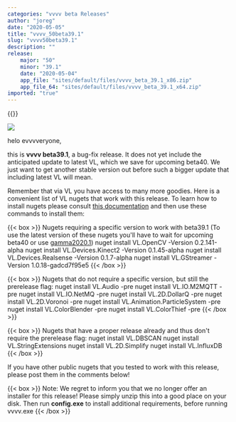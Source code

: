 ```yaml
---
categories: "vvvv beta Releases"
author: "joreg"
date: "2020-05-05"
title: "vvvv_50beta39.1"
slug: "vvvv50beta39.1"
description: ""
release: 
    major: "50"
    minor: "39.1"
    date: "2020-05-04"
    app_file: "sites/default/files/vvvv_beta_39.1_x86.zip"
    app_file_64: "sites/default/files/vvvv_beta_39.1_x64.zip"
imported: "true"
---
```


{{<previousRelease>}}


![](beta39.1.png)

helo evvvveryone,

this is **vvvv beta39.1**, a bug-fix release. It does not yet include the anticipated update to latest VL, which we save for upcoming beta40. We just want to get another stable version out before such a bigger update that including latest VL will mean. 

Remember that via VL you have access to many more goodies. Here is a convenient list of VL nugets that work with this release. To learn how to install nugets please consult [this documentation](https://vvvv.gitbooks.io/the-gray-book/content/en/reference/libraries/dependencies.html#_manage_nugets) and then use these commands to install them:

{{< box >}}
Nugets requiring a specific version to work with beta39.1
(To use the latest version of these nugets you'll have to wait for upcoming beta40 or use [gamma2020.1](http://visualprogramming.net))
 nuget install VL.OpenCV -Version 0.2.141-alpha
 nuget install VL.Devices.Kinect2 -Version 0.1.45-alpha
 nuget install VL.Devices.Realsense -Version 0.1.7-alpha
 nuget install VL.GStreamer -Version 1.0.18-gadcd7f95e5{{< /box >}}

{{< box >}}
Nugets that do not require a specific version, but still the prerelease flag:
 nuget install VL.Audio -pre
 nuget install VL.IO.M2MQTT -pre
 nuget install VL.IO.NetMQ -pre
 nuget install VL.2D.DollarQ -pre
 nuget install VL.2D.Voronoi -pre
 nuget install VL.Animation.ParticleSystem -pre
 nuget install VL.ColorBlender -pre
 nuget install VL.ColorThief -pre{{< /box >}}

{{< box >}}
Nugets that have a proper release already and thus don't require the prerelease flag:
 nuget install VL.DBSCAN
 nuget install VL.StringExtensions
 nuget install VL.2D.Simplify
 nuget install VL.InfluxDB{{< /box >}}

If you have other public nugets that you tested to work with this release, please post them in the comments below!

{{< box >}}
Note:
We regret to inform you that we no longer offer an installer for this release! Please simply unzip this into a good place on your disk. Then run **config.exe** to install additional requirements, before running vvvv.exe
{{< /box >}}